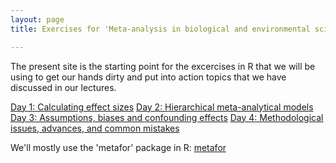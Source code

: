 ```yaml
---
layout: page
title: Exercises for 'Meta-analysis in biological and environmental sciences'  

---
```


The present site is the starting point for the excercises in R that we will be using
to get our hands dirty and put into action topics that we have discussed in our lectures.

[Day 1: Calculating effect sizes](pages/Day1.html)
[Day 2: Hierarchical meta-analytical models](pages/Day2.html)
[Day 3: Assumptions, biases and confounding effects](pages/Day3.html)
[Day 4: Methodological issues, advances, and common mistakes](pages/Day4.html)

We'll mostly use the 'metafor' package in R: [metafor](http://www.metafor-project.org/doku.php) 
